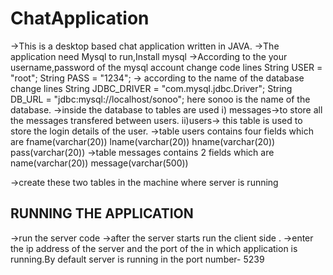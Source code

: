 # ChatApplication
->This is a desktop based chat application written in JAVA.
->The application need Mysql to run,Install mysql
->According to the your username,password of the mysql account change code lines
 String USER = "root";
  String PASS = "1234";
-> according to the name of the database change lines
  String JDBC_DRIVER = "com.mysql.jdbc.Driver";
	String DB_URL = "jdbc:mysql://localhost/sonoo";
  here sonoo is the name of the database.
->inside the database to tables are used 
    i) messages->to store all the messages transfered between users.
    ii)users-> this table is used to store the login details of the user.
->table users contains four fields which are fname(varchar(20)) lname(varchar(20)) hname(varchar(20)) pass(varchar(20))
->table messages contains 2 fields which are name(varchar(20)) message(varchar(500))

->create these two tables in the machine where server is running


RUNNING THE APPLICATION
-------------------------
->run the server code
->after the server starts run the client side .
->enter the ip address of the server and the port of the in which application is running.By default server is running in the port number-   5239
